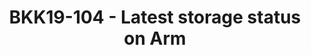 ---
categories:
- bkk19
description: Introduce the latest status of storage related open source projects on
  aarch64 platform. <br /> Supports Ceph enabling SPDK on aarch64 with 4KB and 64KB
  kernel page size, patches are accepted on Ceph, SPDK and DPDK upstream. <br /> Extends
  ISA-L library to supports aarch64 platform and offer the unique common library for
  storage related projects and boost the performance in aarch64 ecosystem. It includes
  the optimization on compression, hash, crypto, data integrity, data protection and
  so on.
image: /assets/images/featured-images/bkk19/BKK19-104.png
session_attendee_num: '36'
session_id: BKK19-104
session_room: 'Keynote Room (World Ballroom BC) '
session_slot:
  end_time: '2019-04-01 14:55:00'
  start_time: '2019-04-01 14:30:00'
session_speakers:
- speaker_bio: ''
  speaker_company: Arm
  speaker_image: /assets/images/speakers/bkk19/jun-he.jpg
  speaker_location: ''
  speaker_name: Jun He
  speaker_position: Sr. SW Engineering Manager
  speaker_username: jun.he
session_track: Open Source Development
tag: session
tags:
- IoT and Embedded
- Security
title: BKK19-104 - Latest storage status on Arm
youtube_video_url: https://www.youtube.com/watch?v=RZl8rp9lyx4
amazon_s3_presentation_url: https://static.linaro.org/connect/bkk19/presentations/bkk19-104.pdf
amazon_s3_video_url: https://static.linaro.org/connect/bkk19/videos/bkk19-104.mp4
---